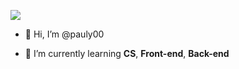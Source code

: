 <a href="https://hits.seeyoufarm.com"><img src="https://hits.seeyoufarm.com/api/count/incr/badge.svg?url=https%3A%2F%2Fgithub.com%2Fpauly00%2Fhit-counter&count_bg=%2379C83D&title_bg=%23555555&icon=&icon_color=%23E7E7E7&title=hits&edge_flat=false"/></a>
<br>

-  👋 Hi, I’m @pauly00
<!--- 👀 I’m interested in ...-->
-  🌱 I’m currently learning <b>CS</b>, <b>Front-end</b>, <b>Back-end</b>
<!-- 💞️ I’m looking to collaborate on ... -->
<!--- 📫 How to reach me ...-->
<!--- 😄 Pronouns: ...-->
<!--- ⚡ Fun fact: ...-->

<!-- --- -->
<br>


<!-- *** -->

<!---
pauly00/pauly00 is a ✨ special ✨ repository because its `README.md` (this file) appears on your GitHub profile.
You can click the Preview link to take a look at your changes.
--->
